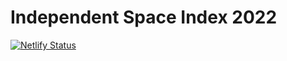 # Independent Space Index 2022

[![Netlify Status](https://api.netlify.com/api/v1/badges/d70ef255-1a41-4811-ad44-bc8f68f5c7d7/deploy-status)](https://app.netlify.com/sites/vermillion-croissant-c9ad13/deploys)
